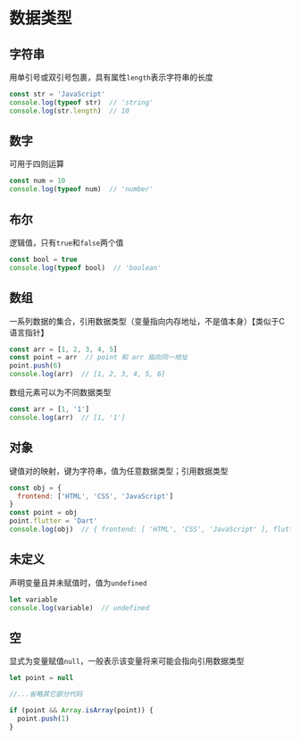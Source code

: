 # 数据类型

## 字符串
用单引号或双引号包裹，具有属性`length`表示字符串的长度
```javascript
const str = 'JavaScript'
console.log(typeof str)  // 'string'
console.log(str.length)  // 10
```

## 数字
可用于四则运算
```javascript
const num = 10
console.log(typeof num)  // 'number'
```

## 布尔
逻辑值，只有`true`和`false`两个值
```javascript
const bool = true
console.log(typeof bool)  // 'boolean'
```

## 数组
一系列数据的集合，引用数据类型（变量指向内存地址，不是值本身）【类似于C语言指针】
```javascript
const arr = [1, 2, 3, 4, 5]
const point = arr  // point 和 arr 指向同一地址
point.push(6)
console.log(arr)  // [1, 2, 3, 4, 5, 6]
```
数组元素可以为不同数据类型
```javascript
const arr = [1, '1']
console.log(arr)  // [1, '1']
```

## 对象
键值对的映射，键为字符串，值为任意数据类型；引用数据类型
```javascript
const obj = {
  frontend: ['HTML', 'CSS', 'JavaScript']
}
const point = obj
point.flutter = 'Dart'
console.log(obj)  // { frontend: [ 'HTML', 'CSS', 'JavaScript' ], flutter: 'Dart' }
```

## 未定义
声明变量且并未赋值时，值为`undefined`
```javascript
let variable
console.log(variable)  // undefined
```

## 空
显式为变量赋值`null`，一般表示该变量将来可能会指向引用数据类型
```javascript
let point = null

//...省略其它部分代码

if (point && Array.isArray(point)) {
  point.push(1)
}
```
